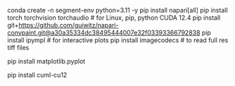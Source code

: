 conda create -n segment-env python=3.11 -y
pip install napari[all]
pip install torch torchvision torchaudio  # for Linux, pip, python CUDA 12.4 
pip install git+https://github.com/guiwitz/napari-convpaint.git@a30a35334dc38495444007e32f03393366792838
pip install ipympl  # for interactive plots
pip install imagecodecs  # to read full res tiff files


pip install matplotlib.pyplot


pip install cuml-cu12